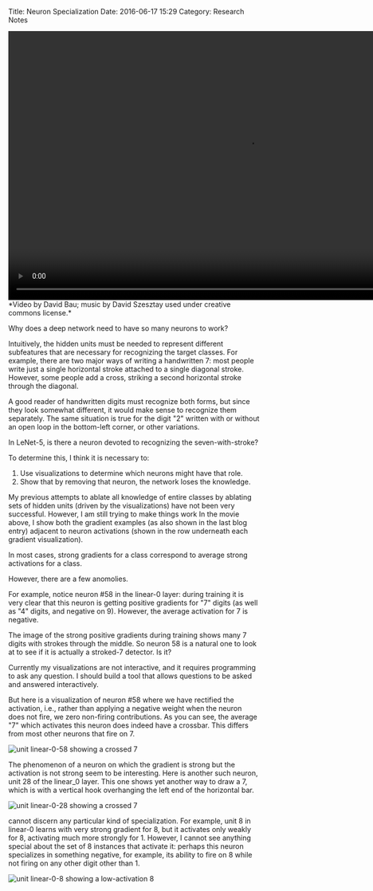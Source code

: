Title: Neuron Specialization
Date: 2016-06-17 15:29
Category: Research Notes

<video width="960" height="540" controls>
<source src="/davidbau/movies/syn/lenet_gradient_and_activation.mov" type="video/mp4">
</video>
*Video by David Bau; music by David Szesztay used under creative commons license.*

Why does a deep network need to have so many neurons to work?

Intuitively, the hidden units must be needed to represent different
subfeatures that are necessary for recognizing the target classes.
For example, there are two major ways of writing a handwritten 7:
most people write just a single horizontal stroke attached to a single
diagonal stroke.  However, some people add a cross, striking a second
horizontal stroke through the diagonal.

A good reader of handwritten digits must recognize both forms, but
since they look somewhat different, it would make sense to recognize
them separately.  The same situation is true for the digit "2" written
with or without an open loop in the bottom-left corner, or other
variations.

In LeNet-5, is there a neuron devoted to recognizing the seven-with-stroke?

To determine this, I think it is necessary to:

 1. Use visualizations to determine which neurons might have that role.
 2. Show that by removing that neuron, the network loses the knowledge.

My previous attempts to ablate all knowledge of entire classes by
ablating sets of hidden units (driven by the visualizations) have not
been very successful.  However, I am still trying to make things work
In the movie above, I show both the gradient examples (as also shown
in the last blog entry) adjacent to neuron activations (shown in the row
underneath each gradient visualization).

In most cases, strong gradients for a class correspond to average strong
activations for a class.

However, there are a few anomolies.

For example, notice neuron #58 in the linear-0 layer: during training it
is very clear that this neuron is getting positive gradients for "7" digits
(as well as "4" digits, and negative on 9).  However, the average activation
for 7 is negative.

The image of the strong positive gradients during training shows many 7
digits with strokes through the middle.  So neuron 58 is a natural one
to look at to see if it is actually a stroked-7 detector.  Is it?

Currently my visualizations are not interactive, and it requires programming
to ask any question.  I should build a tool that allows questions to be
asked and answered interactively.

But here is a visualization of neuron #58 where we have rectified the
activation, i.e., rather than applying a negative weight when the neuron
does not fire, we zero non-firing contributions.  As you can see, the
average "7" which activates this neuron does indeed have a crossbar.
This differs from most other neurons that fire on 7.

![unit linear-0-58 showing a crossed 7](/davidbau/home/img/linear_0-58-crossed-7.png)

The phenomenon of a neuron on which the gradient is strong but the activation
is not strong seem to be interesting.  Here is another such neuron, unit 28
of the linear_0 layer.  This one shows yet another way to draw a 7, which
is with a vertical hook overhanging the left end of the horizontal bar.

![unit linear-0-28 showing a crossed 7](/davidbau/home/img/linear_0-28-hooked-7.png)

cannot discern any particular kind of specialization.  For example,
unit 8 in linear-0 learns with very strong gradient for 8, but it
activates only weakly for 8, activating much more strongly for 1.
However, I cannot see anything special about the set of 8 instances
that activate it: perhaps this neuron specializes in something negative,
for example, its ability to fire on 8 while not firing on any other
digit other than 1.

![unit linear-0-8 showing a low-activation 8](/davidbau/home/img/linear_0-8-unknown-8.png)

